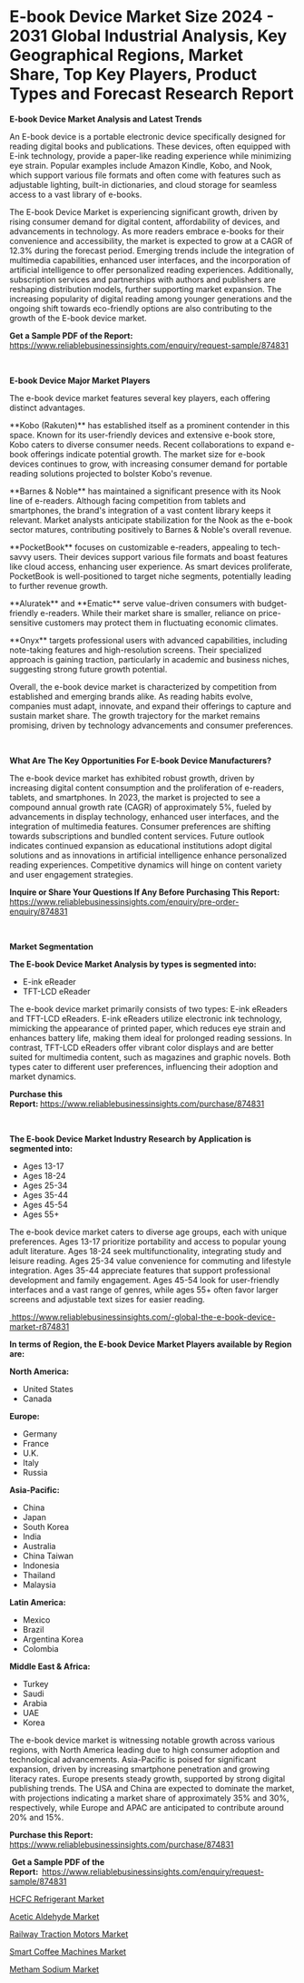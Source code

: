 <p><h1>E-book Device Market Size 2024 - 2031 Global Industrial Analysis, Key Geographical Regions, Market Share, Top Key Players, Product Types and Forecast Research Report</h1></p><p><strong>E-book Device Market Analysis and Latest Trends</strong></p>
<p><p>An E-book device is a portable electronic device specifically designed for reading digital books and publications. These devices, often equipped with E-ink technology, provide a paper-like reading experience while minimizing eye strain. Popular examples include Amazon Kindle, Kobo, and Nook, which support various file formats and often come with features such as adjustable lighting, built-in dictionaries, and cloud storage for seamless access to a vast library of e-books.</p><p>The E-book Device Market is experiencing significant growth, driven by rising consumer demand for digital content, affordability of devices, and advancements in technology. As more readers embrace e-books for their convenience and accessibility, the market is expected to grow at a CAGR of 12.3% during the forecast period. Emerging trends include the integration of multimedia capabilities, enhanced user interfaces, and the incorporation of artificial intelligence to offer personalized reading experiences. Additionally, subscription services and partnerships with authors and publishers are reshaping distribution models, further supporting market expansion. The increasing popularity of digital reading among younger generations and the ongoing shift towards eco-friendly options are also contributing to the growth of the E-book device market.</p></p>
<p><strong>Get a Sample PDF of the Report:&nbsp;</strong> <a href="https://www.reliablebusinessinsights.com/enquiry/request-sample/874831">https://www.reliablebusinessinsights.com/enquiry/request-sample/874831</a></p>
<p>&nbsp;</p>
<p><strong>E-book Device Major Market Players</strong></p>
<p><p>The e-book device market features several key players, each offering distinct advantages. </p><p>**Kobo (Rakuten)** has established itself as a prominent contender in this space. Known for its user-friendly devices and extensive e-book store, Kobo caters to diverse consumer needs. Recent collaborations to expand e-book offerings indicate potential growth. The market size for e-book devices continues to grow, with increasing consumer demand for portable reading solutions projected to bolster Kobo's revenue.</p><p>**Barnes & Noble** has maintained a significant presence with its Nook line of e-readers. Although facing competition from tablets and smartphones, the brand's integration of a vast content library keeps it relevant. Market analysts anticipate stabilization for the Nook as the e-book sector matures, contributing positively to Barnes & Noble's overall revenue.</p><p>**PocketBook** focuses on customizable e-readers, appealing to tech-savvy users. Their devices support various file formats and boast features like cloud access, enhancing user experience. As smart devices proliferate, PocketBook is well-positioned to target niche segments, potentially leading to further revenue growth.</p><p>**Aluratek** and **Ematic** serve value-driven consumers with budget-friendly e-readers. While their market share is smaller, reliance on price-sensitive customers may protect them in fluctuating economic climates.</p><p>**Onyx** targets professional users with advanced capabilities, including note-taking features and high-resolution screens. Their specialized approach is gaining traction, particularly in academic and business niches, suggesting strong future growth potential.</p><p>Overall, the e-book device market is characterized by competition from established and emerging brands alike. As reading habits evolve, companies must adapt, innovate, and expand their offerings to capture and sustain market share. The growth trajectory for the market remains promising, driven by technology advancements and consumer preferences.</p></p>
<p>&nbsp;</p>
<p><strong>What Are The Key Opportunities For E-book Device Manufacturers?</strong></p>
<p><p>The e-book device market has exhibited robust growth, driven by increasing digital content consumption and the proliferation of e-readers, tablets, and smartphones. In 2023, the market is projected to see a compound annual growth rate (CAGR) of approximately 5%, fueled by advancements in display technology, enhanced user interfaces, and the integration of multimedia features. Consumer preferences are shifting towards subscriptions and bundled content services. Future outlook indicates continued expansion as educational institutions adopt digital solutions and as innovations in artificial intelligence enhance personalized reading experiences. Competitive dynamics will hinge on content variety and user engagement strategies.</p></p>
<p><strong>Inquire or Share Your Questions If Any Before Purchasing This Report:</strong> <a href="https://www.reliablebusinessinsights.com/enquiry/pre-order-enquiry/874831">https://www.reliablebusinessinsights.com/enquiry/pre-order-enquiry/874831</a></p>
<p>&nbsp;</p>
<p><strong>Market Segmentation</strong></p>
<p><strong>The E-book Device Market Analysis by types is segmented into:</strong></p>
<p><ul><li>E-ink eReader</li><li>TFT-LCD eReader</li></ul></p>
<p><p>The e-book device market primarily consists of two types: E-ink eReaders and TFT-LCD eReaders. E-ink eReaders utilize electronic ink technology, mimicking the appearance of printed paper, which reduces eye strain and enhances battery life, making them ideal for prolonged reading sessions. In contrast, TFT-LCD eReaders offer vibrant color displays and are better suited for multimedia content, such as magazines and graphic novels. Both types cater to different user preferences, influencing their adoption and market dynamics.</p></p>
<p><strong>Purchase this Report:&nbsp;</strong><a href="https://www.reliablebusinessinsights.com/purchase/874831">https://www.reliablebusinessinsights.com/purchase/874831</a></p>
<p>&nbsp;</p>
<p><strong>The E-book Device Market Industry Research by Application is segmented into:</strong></p>
<p><ul><li>Ages 13-17</li><li>Ages 18-24</li><li>Ages 25-34</li><li>Ages 35-44</li><li>Ages 45-54</li><li>Ages 55+</li></ul></p>
<p><p>The e-book device market caters to diverse age groups, each with unique preferences. Ages 13-17 prioritize portability and access to popular young adult literature. Ages 18-24 seek multifunctionality, integrating study and leisure reading. Ages 25-34 value convenience for commuting and lifestyle integration. Ages 35-44 appreciate features that support professional development and family engagement. Ages 45-54 look for user-friendly interfaces and a vast range of genres, while ages 55+ often favor larger screens and adjustable text sizes for easier reading.</p></p>
<p><a href="https://www.reliablebusinessinsights.com/-global-the-e-book-device-market-r874831">&nbsp;https://www.reliablebusinessinsights.com/-global-the-e-book-device-market-r874831</a></p>
<p><strong>In terms of Region, the E-book Device Market Players available by Region are:</strong></p>
<p>
    <p> <strong> North America: </strong>
        <ul>
            <li>United States</li>
            <li>Canada</li>
        </ul>
        </p> 
    <p> <strong> Europe: </strong>
        <ul>
            <li>Germany</li>
            <li>France</li>
            <li>U.K.</li>
            <li>Italy</li>
            <li>Russia</li>
        </ul>
        </p> 
    <p> <strong> Asia-Pacific: </strong>
        <ul>
            <li>China</li>
            <li>Japan</li>
            <li>South Korea</li>
            <li>India</li>
            <li>Australia</li>
            <li>China Taiwan</li>
            <li>Indonesia</li>
            <li>Thailand</li>
            <li>Malaysia</li>
        </ul>
        </p> 
    <p> <strong> Latin America: </strong>
        <ul>
            <li>Mexico</li>
            <li>Brazil</li>
            <li>Argentina Korea</li>
            <li>Colombia</li>
        </ul>
        </p> 
    <p> <strong> Middle East & Africa: </strong>
        <ul>
            <li>Turkey</li>
            <li>Saudi</li>
            <li>Arabia</li>
            <li>UAE</li>
            <li>Korea</li>
        </ul>
    </p>
    </p>
<p><p>The e-book device market is witnessing notable growth across various regions, with North America leading due to high consumer adoption and technological advancements. Asia-Pacific is poised for significant expansion, driven by increasing smartphone penetration and growing literacy rates. Europe presents steady growth, supported by strong digital publishing trends. The USA and China are expected to dominate the market, with projections indicating a market share of approximately 35% and 30%, respectively, while Europe and APAC are anticipated to contribute around 20% and 15%.</p></p>
<p><strong>Purchase this Report: </strong><a href="https://www.reliablebusinessinsights.com/purchase/874831">https://www.reliablebusinessinsights.com/purchase/874831</a></p>
<p>&nbsp;<strong>Get a Sample PDF of the Report:&nbsp;&nbsp;</strong><a href="https://www.reliablebusinessinsights.com/enquiry/request-sample/874831">https://www.reliablebusinessinsights.com/enquiry/request-sample/874831</a></p>
<p><strong></strong></p>
<p><p><a href="https://www.linkedin.com/pulse/navigating-global-hcfc-refrigerant-market-landscape-trends-9qo2c?trackingId=xmor%2B5GHSa2c1qwfuRvU2w%3D%3D">HCFC Refrigerant Market</a></p><p><a href="https://www.linkedin.com/pulse/insights-acetic-aldehyde-market-players-size-geographical-regions-yojqc?trackingId=7nMsjq3%2FQ8KMwYf3S2wLHQ%3D%3D">Acetic Aldehyde Market</a></p><p><a href="https://www.linkedin.com/pulse/railway-traction-motors-market-size-share-trends-analysis-report-xbcmc?trackingId=3C2wetu3QeG380ohok%2FWBg%3D%3D">Railway Traction Motors Market</a></p><p><a href="https://www.linkedin.com/pulse/global-smart-coffee-machines-market-status-2024-2031-forecast-usnee?trackingId=uJ%2Bu83mGR%2FGN2%2FBU4C8aqw%3D%3D">Smart Coffee Machines Market</a></p><p><a href="https://www.linkedin.com/pulse/metham-sodium-industry-insights-report-analyzing-market-vsvuc?trackingId=r%2FtkBVoSRquywIdFrAd%2FrQ%3D%3D">Metham Sodium Market</a></p></p>